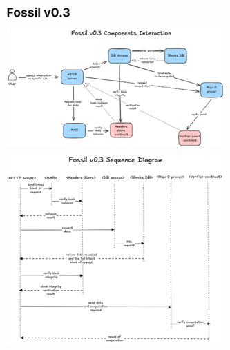 # Fossil v0.3

![Fossil v0.3 components interaction](./readme/Fossil%20v0.3%20components%20interaction.png)

![Fossil v0.3 sequence diagram](./readme/Fossil%20v0.3%20sequence%20diagram.png)